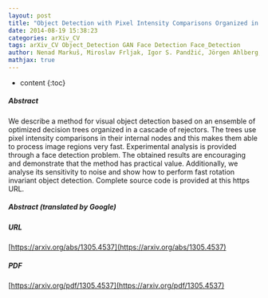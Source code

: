 ```yaml
---
layout: post
title: "Object Detection with Pixel Intensity Comparisons Organized in Decision Trees"
date: 2014-08-19 15:38:23
categories: arXiv_CV
tags: arXiv_CV Object_Detection GAN Face Detection Face_Detection
author: Nenad Markuš, Miroslav Frljak, Igor S. Pandžić, Jörgen Ahlberg, Robert Forchheimer
mathjax: true
---
```


* content
{:toc}

##### Abstract
We describe a method for visual object detection based on an ensemble of optimized decision trees organized in a cascade of rejectors. The trees use pixel intensity comparisons in their internal nodes and this makes them able to process image regions very fast. Experimental analysis is provided through a face detection problem. The obtained results are encouraging and demonstrate that the method has practical value. Additionally, we analyse its sensitivity to noise and show how to perform fast rotation invariant object detection. Complete source code is provided at this https URL.

##### Abstract (translated by Google)


##### URL
[https://arxiv.org/abs/1305.4537](https://arxiv.org/abs/1305.4537)

##### PDF
[https://arxiv.org/pdf/1305.4537](https://arxiv.org/pdf/1305.4537)

